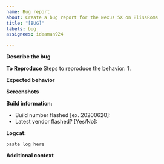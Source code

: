 ```yaml
---
name: Bug report
about: Create a bug report for the Nexus 5X on BlissRoms
title: "[BUG]"
labels: bug
assignees: ideaman924

---
```


**Describe the bug**
<!-- A clear and concise description of what the bug is. -->

**To Reproduce**
Steps to reproduce the behavior:
1. 

**Expected behavior**
<!-- A clear and concise description of what you expected to happen. -->

**Screenshots**
<!-- If applicable, add screenshots to help explain your problem. Otherwise, delete this section. -->

**Build information:**
<!-- Please post information about your device here. -->
 - Build number flashed [ex. 20200620]: 
 - Latest vendor flashed? [Yes/No]: 

**Logcat:**
<!-- Please paste the logcat between the formatting lines. -->
```
paste log here
```

**Additional context**
<!-- Add any other context about the problem here. -->
